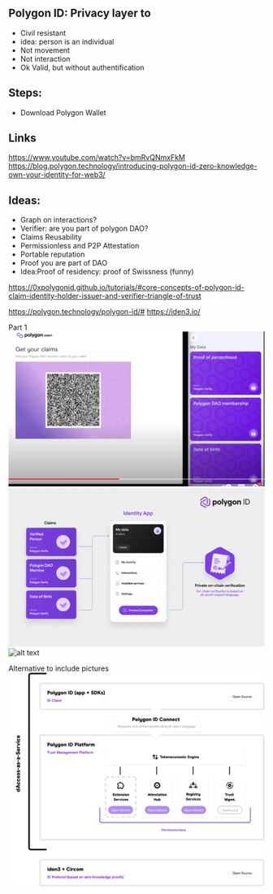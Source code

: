 ## Polygon ID: Privacy layer to 
- Civil resistant 
- idea: person is an individual
- Not movement
- Not interaction
- Ok Valid, but without authentification


## Steps:
- Download Polygon Wallet

## Links
https://www.youtube.com/watch?v=bmRvQNmxFkM
https://blog.polygon.technology/introducing-polygon-id-zero-knowledge-own-your-identity-for-web3/

## Ideas: 
- Graph on interactions?
- Verifier: are you part of polygon DAO?
- Claims Reusability
- Permissionless and P2P Attestation
- Portable reputation
- Proof you are part of DAO
- Idea:Proof of residency: proof of Swissness (funny)

https://0xpolygonid.github.io/tutorials/#core-concepts-of-polygon-id-claim-identity-holder-issuer-and-verifier-triangle-of-trust

https://polygon.technology/polygon-id/#
https://iden3.io/


Part 1
![alt text](img/polygon/Get%20your%20claims.png?raw=true)
![alt text](img/polygon/Identity%20App.png?raw=true)
![alt text](img/polygon/Get%20your%20claims.png%0D?raw=true)

Alternative to include pictures
![](img/polygon/Polygon%20ID%20Connect.webp) 